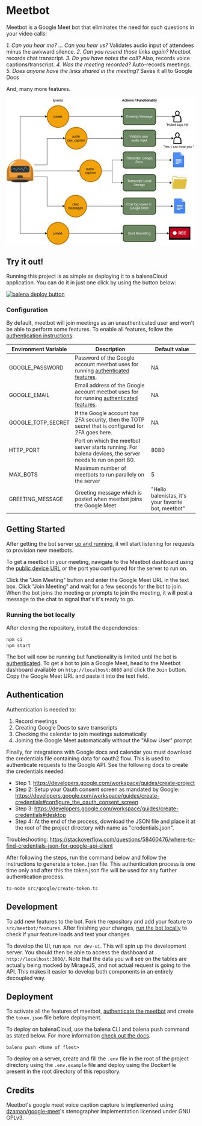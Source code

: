 # Meetbot 

Meetbot is a Google Meet bot that eliminates the need for such questions in your video calls:

_1. Can you hear me? ... Can you hear us?_ Validates audio input of attendees minus the awkward silence.
_2. Can you resend those links again?_ Meetbot records chat transcript.
_3. Do you have notes the call?_ Also, records voice captions/transcript.
_4. Was the meeting recorded?_ Auto-records meetings. 
_5. Does anyone have the links shared in the meeting?_ Saves it all to Google Docs

And, many more features.

![](img/diagram.drawio.png)

## Try it out!

Running this project is as simple as deploying it to a balenaCloud application. You can do it in just one click by using the button below:

[![balena deploy button](https://www.balena.io/deploy.svg)](https://dashboard.balena-cloud.com/deploy?repoUrl=https://github.com/balena-io-playground/meetbot)

### Configuration

By default, meetbot will join meetings as an unauthenticated user and won't be able to perform some features. To enable all features, follow the [authentication instructions](#authentication). 

| Environment Variable | Description                                                                                                 | Default value                                       |
| -------------------- | ----------------------------------------------------------------------------------------------------------- | --------------------------------------------------- |
| GOOGLE_PASSWORD      | Password of the Google account meetbot uses for running [authenticated features](#authentication).          | NA                                                  |
| GOOGLE_EMAIL         | Email address of the Google account meetbot uses for for running [authenticated features](#authentication). | NA                                                  |
| GOOGLE_TOTP_SECRET   | If the Google account has 2FA security, then the TOTP secret that is configured for 2FA goes here.          | NA                                                  |
| HTTP_PORT            | Port on which the meetbot server starts running. For balena devices, the server needs to run on port 80.    | 8080                                                |
| MAX_BOTS             | Maximum number of meetbots to run parallely on the server                                                   | 5                                                   |
| GREETING_MESSAGE     | Greeting message which is posted when meetbot joins the Google Meet                                         | "Hello balenistas, it's your favorite bot, meetbot" |

## Getting Started

After getting the bot server [up and running](#deployment), it will start listening for requests to provision new meetbots. 

To get a meetbot in your meeting, navigate to the Meetbot dashboard using the [public device URL](https://www.balena.io/docs/learn/manage/actions/#enable-public-device-url) or the port you configured for the server to run on. 

Click the "Join Meeting" button and enter the Google Meet URL in the text box. Click "Join Meeting" and wait for a few seconds for the bot to join. When the bot joins the meeting or prompts to join the meeting, it will post a message to the chat to signal that's it's ready to go.

### Running the bot locally

After cloning the repository, install the dependencies:

```
npm ci
npm start
```

The bot will now be running but functionality is limited until the bot is [authenticated](#authentication). To get a bot to join a Google Meet, head to the Meetbot dashboard available on `http://localhost:8080` and click the `Join` button. Copy the Google Meet URL and paste it into the text field.


## Authentication

Authentication is needed to:

1. Record meetings
2. Creating Google Docs to save transcripts
3. Checking the calendar to join meetings automatically
4. Joining the Google Meet automatically without the "Allow User" prompt

Finally, for integrations with Google docs and calendar you must download the credentials file containing data for oauth2 flow. This is used to authenticate requests to the Google API. See the following docs to create the credentials needed:

- Step 1: https://developers.google.com/workspace/guides/create-project
- Step 2: Setup your Oauth consent screen as mandated by Google: https://developers.google.com/workspace/guides/create-credentials#configure_the_oauth_consent_screen
- Step 3: https://developers.google.com/workspace/guides/create-credentials#desktop
- Step 4: At the end of the process, download the JSON file and place it at the root of the project directory with name as "credentials.json".

Troubleshooting: https://stackoverflow.com/questions/58460476/where-to-find-credentials-json-for-google-api-client

After following the steps, run the command below and follow the instructions to generate a `token.json` file. This authentication process is one time only and after this the token.json file will be used for any further authentication process. 

```
ts-node src/google/create-token.ts
```

## Development

To add new features to the bot. Fork the repository and add your feature to `src/meetbot/features`. After finishing your changes, [run the bot locally](#running-the-bot-locally) to check if your feature loads and test your changes. 

To develop the UI, run `npm run dev-ui`. This will spin up the development server. You should then be able to access the dashboard at `http://localhost:3000/`. Note that the data you will see on the tables are actually being mocked by MirageJS, and not actual request is going to the API. This makes it easier to develop both components in an entirely decoupled way.

## Deployment

To activate all the features of meetbot, [authenticate the meetbot](#authentication) and create the `token.json` file before deployment. 

To deploy on balenaCloud, use the balena CLI and balena push command as stated below. For more information [check out the docs](https://www.balena.io/docs/learn/deploy/deployment/).

```
balena push <Name of fleet>
```

To deploy on a server, create and fill the `.env` file in the root of the project directory using the `.env.example` file and deploy using the Dockerfile present in the root directory of this repository. 

## Credits

Meetbot's google meet voice caption capture is implemented using [dzaman/google-meet](https://github.com/dzaman/google-meet-transcripts)'s stenographer implementation licensed under GNU GPLv3.
